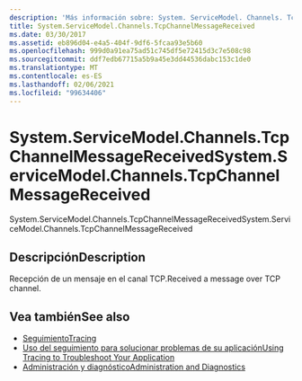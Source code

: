 ```yaml
---
description: 'Más información sobre: System. ServiceModel. Channels. TcpChannelMessageReceived'
title: System.ServiceModel.Channels.TcpChannelMessageReceived
ms.date: 03/30/2017
ms.assetid: eb896d04-e4a5-404f-9df6-5fcaa93e5b60
ms.openlocfilehash: 999d0a91ea75ad51c745df5e72415d3c7e508c98
ms.sourcegitcommit: ddf7edb67715a5b9a45e3dd44536dabc153c1de0
ms.translationtype: MT
ms.contentlocale: es-ES
ms.lasthandoff: 02/06/2021
ms.locfileid: "99634406"
---
```

# <a name="systemservicemodelchannelstcpchannelmessagereceived"></a><span data-ttu-id="609ea-103">System.ServiceModel.Channels.TcpChannelMessageReceived</span><span class="sxs-lookup"><span data-stu-id="609ea-103">System.ServiceModel.Channels.TcpChannelMessageReceived</span></span>

<span data-ttu-id="609ea-104">System.ServiceModel.Channels.TcpChannelMessageReceived</span><span class="sxs-lookup"><span data-stu-id="609ea-104">System.ServiceModel.Channels.TcpChannelMessageReceived</span></span>  
  
## <a name="description"></a><span data-ttu-id="609ea-105">Descripción</span><span class="sxs-lookup"><span data-stu-id="609ea-105">Description</span></span>  

 <span data-ttu-id="609ea-106">Recepción de un mensaje en el canal TCP.</span><span class="sxs-lookup"><span data-stu-id="609ea-106">Received a message over TCP channel.</span></span>  
  
## <a name="see-also"></a><span data-ttu-id="609ea-107">Vea también</span><span class="sxs-lookup"><span data-stu-id="609ea-107">See also</span></span>

- [<span data-ttu-id="609ea-108">Seguimiento</span><span class="sxs-lookup"><span data-stu-id="609ea-108">Tracing</span></span>](index.md)
- [<span data-ttu-id="609ea-109">Uso del seguimiento para solucionar problemas de su aplicación</span><span class="sxs-lookup"><span data-stu-id="609ea-109">Using Tracing to Troubleshoot Your Application</span></span>](using-tracing-to-troubleshoot-your-application.md)
- [<span data-ttu-id="609ea-110">Administración y diagnóstico</span><span class="sxs-lookup"><span data-stu-id="609ea-110">Administration and Diagnostics</span></span>](../index.md)
